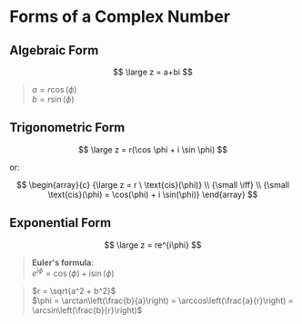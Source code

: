 # Forms of a Complex Number

## Algebraic Form

$$
\large
z = a+bi
$$

> $a = r \cos(\phi)$  
> $b = r \sin(\phi)$

## Trigonometric Form

$$
\large
z = r(\cos \phi + i \sin \phi)
$$

or:

$$
\begin{array}{c}
{\large z = r \ \text{cis}(\phi)}
\\
{\small \iff}
\\
{\small \text{cis}(\phi) = \cos(\phi) + i \sin(\phi)}
\end{array}
$$

## Exponential Form

$$
\large
z = re^{i\phi}
$$

> **Euler's formula**:  
> $e^{i\phi} = \cos(\phi) + i \sin(\phi)$

> $r = \sqrt{a^2 + b^2}$  
> $\phi = \arctan\left(\frac{b}{a}\right) = \arccos\left(\frac{a}{r}\right) = \arcsin\left(\frac{b}{r}\right)$
